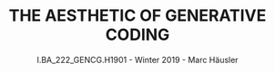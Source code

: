 ---
layout: front
title: "THE AESTHETIC OF GENERATIVE CODING" 
subtitle: "I.BA_222_GENCG.H1901 - Winter 2019 - Marc Häusler"
---